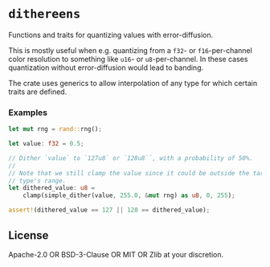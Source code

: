 # `dithereens`

<!-- cargo-rdme start -->

Functions and traits for quantizing values with error-diffusion.

This is mostly useful when e.g. quantizing from a `f32`- or
`f16`-per-channel color resolution to something like `u16`- or
`u8`-per-channel. In these cases quantization without error-diffusion
would lead to banding.

The crate uses generics to allow interpolation of any type for which certain
traits are defined.

### Examples

```rust
let mut rng = rand::rng();

let value: f32 = 0.5;

// Dither `value` to `127u8` or `128u8``, with a probability of 50%.
//
// Note that we still clamp the value since it could be outside the target
// type's range.
let dithered_value: u8 =
    clamp(simple_dither(value, 255.0, &mut rng) as u8, 0, 255);

assert!(dithered_value == 127 || 128 == dithered_value);
```

<!-- cargo-rdme end -->

## License

Apache-2.0 OR BSD-3-Clause OR MIT OR Zlib at your discretion.
